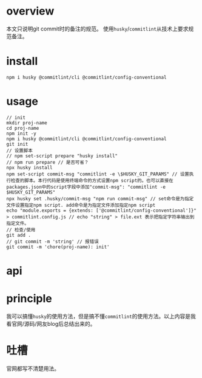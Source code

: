 # overview
本文只说明git commit时的备注的规范。
使用`husky`/`commitlint`从技术上要求规范备注。

# install
`npm i husky @commitlint/cli @commitlint/config-conventional`

# usage
```
// init
mkdir proj-name
cd proj-name
npm init -y
npm i husky @commitlint/cli @commitlint/config-conventional
git init
// 设置脚本
// npm set-script prepare "husky install"
// npm run prepare // 是否可省？
npx husky install
npm set-script commit-msg "commitlint -e \$HUSKY_GIT_PARAMS" // 设置执行检查的脚本。本行代码是使用终端命令的方式设置npm script的。也可以直接在packages.json中的script字段中添加"commit-msg": "commitlint -e $HUSKY_GIT_PARAMS"
npx husky set .husky/commit-msg "npm run commit-msg" // set命令是为指定文件设置指定npm script. add命令是为指定文件添加指定npm script
echo "module.exports = {extends: ['@commitlint/config-conventional']}" > commitlint.config.js // echo "string" > file.ext 表示把指定字符串输出到指定文件。
// 检查/使用
git add .
// git commit -m 'string' // 报错误
git commit -m 'chore(proj-name): init'
```

# api

# principle
我可以搞懂`husky`的使用方法，但是搞不懂`commitlint`的使用方法。以上内容是我看官网/源码/网友blog后总结出来的。

# 吐槽
官网都写不清楚用法。